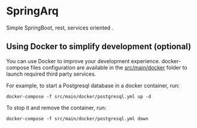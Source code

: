 # SpringArq
Simple SpringBoot, rest, services oriented .


## Using Docker to simplify development (optional)

You can use Docker to improve your development experience. docker-compose files configuration are available in the [src/main/docker](src/main/docker) folder to launch required third party services.

For example, to start a Postgresql database in a docker container, run:

```
docker-compose -f src/main/docker/postgresql.yml up -d
```

To stop it and remove the container, run:

```
docker-compose -f src/main/docker/postgresql.yml down
```
